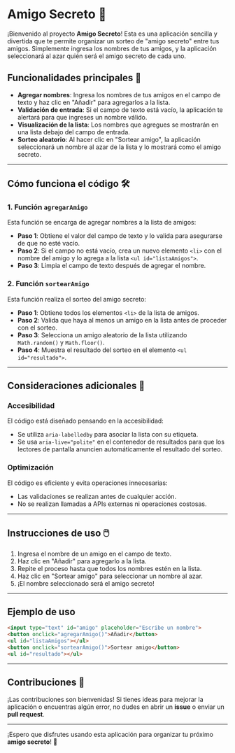 
# Amigo Secreto 🎁

¡Bienvenido al proyecto **Amigo Secreto**! Esta es una aplicación sencilla y divertida que te permite organizar un sorteo de "amigo secreto" entre tus amigos. Simplemente ingresa los nombres de tus amigos, y la aplicación seleccionará al azar quién será el amigo secreto de cada uno.

## Funcionalidades principales 🚀

- **Agregar nombres**: Ingresa los nombres de tus amigos en el campo de texto y haz clic en "Añadir" para agregarlos a la lista.
- **Validación de entrada**: Si el campo de texto está vacío, la aplicación te alertará para que ingreses un nombre válido.
- **Visualización de la lista**: Los nombres que agregues se mostrarán en una lista debajo del campo de entrada.
- **Sorteo aleatorio**: Al hacer clic en "Sortear amigo", la aplicación seleccionará un nombre al azar de la lista y lo mostrará como el amigo secreto.

---

## Cómo funciona el código 🛠️

### 1. **Función `agregarAmigo`**
Esta función se encarga de agregar nombres a la lista de amigos:
- **Paso 1**: Obtiene el valor del campo de texto y lo valida para asegurarse de que no esté vacío.
- **Paso 2**: Si el campo no está vacío, crea un nuevo elemento `<li>` con el nombre del amigo y lo agrega a la lista `<ul id="listaAmigos">`.
- **Paso 3**: Limpia el campo de texto después de agregar el nombre.

### 2. **Función `sortearAmigo`**
Esta función realiza el sorteo del amigo secreto:
- **Paso 1**: Obtiene todos los elementos `<li>` de la lista de amigos.
- **Paso 2**: Valida que haya al menos un amigo en la lista antes de proceder con el sorteo.
- **Paso 3**: Selecciona un amigo aleatorio de la lista utilizando `Math.random()` y `Math.floor()`.
- **Paso 4**: Muestra el resultado del sorteo en el elemento `<ul id="resultado">`.

---

## Consideraciones adicionales 📌

### **Accesibilidad**
El código está diseñado pensando en la accesibilidad:
- Se utiliza `aria-labelledby` para asociar la lista con su etiqueta.
- Se usa `aria-live="polite"` en el contenedor de resultados para que los lectores de pantalla anuncien automáticamente el resultado del sorteo.

### **Optimización**
El código es eficiente y evita operaciones innecesarias:
- Las validaciones se realizan antes de cualquier acción.
- No se realizan llamadas a APIs externas ni operaciones costosas.

---

## Instrucciones de uso 🖱️

1. Ingresa el nombre de un amigo en el campo de texto.
2. Haz clic en "Añadir" para agregarlo a la lista.
3. Repite el proceso hasta que todos los nombres estén en la lista.
4. Haz clic en "Sortear amigo" para seleccionar un nombre al azar.
5. ¡El nombre seleccionado será el amigo secreto!

---

## Ejemplo de uso

```html
<input type="text" id="amigo" placeholder="Escribe un nombre">
<button onclick="agregarAmigo()">Añadir</button>
<ul id="listaAmigos"></ul>
<button onclick="sortearAmigo()">Sortear amigo</button>
<ul id="resultado"></ul>
```

---

## Contribuciones 🤝

¡Las contribuciones son bienvenidas! Si tienes ideas para mejorar la aplicación o encuentras algún error, no dudes en abrir un **issue** o enviar un **pull request**.

---

¡Espero que disfrutes usando esta aplicación para organizar tu próximo **amigo secreto**! 🎉
